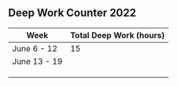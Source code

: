 ## Deep Work Counter 2022

|Week | Total Deep Work (hours) |
|------------ | -------------|
|June 6 - 12 | 15 |
|June 13 - 19 |  |
| | |
| | |
| | |

